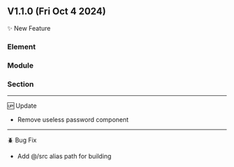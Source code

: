## V1.1.0 (Fri Oct 4 2024)

✨ New Feature

### Element

### Module

### Section

---

🆙 Update

- Remove useless password component

---

🪲 Bug Fix

- Add @/src alias path for building
